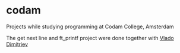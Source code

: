 # codam

Projects while studying programming at Codam College, Amsterdam

The get next line and ft_printf project were done together with [Vlado Dimitriev](https://github.com/vladodimitriev)
